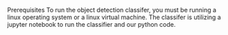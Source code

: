 Prerequisites
  To run the object detection classifer, you must be running a linux operating system or a linux virtual machine.
  The classifer is utilizing a jupyter notebook to run the classifier and our python code. 

